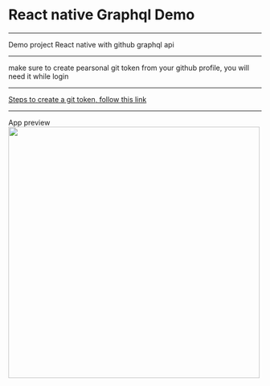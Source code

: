 <h1>React native Graphql Demo</h1>
<hr/>
<div>Demo project React native with github graphql api </div>
<hr/>
<div>make sure to create pearsonal git token from your github profile, you will need it while login</div>
<hr/>
<a href="https://docs.github.com/en/github/authenticating-to-github/keeping-your-account-and-data-secure/creating-a-personal-access-token">Steps to create a git token, follow this link</a>
<hr/>
<div>App preview</div>
<img src="https://user-images.githubusercontent.com/39961439/120681842-6f494a00-c4b9-11eb-9e43-550ec9cdec02.gif"
  height="500px"
 />
